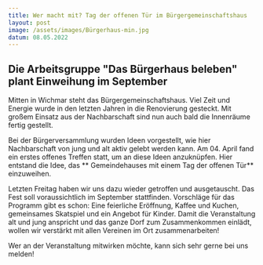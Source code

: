 ```yaml
---
title: Wer macht mit? Tag der offenen Tür im Bürgergemeinschaftshaus
layout: post
image: /assets/images/Bürgerhaus-min.jpg
datum: 08.05.2022
---
```


## Die Arbeitsgruppe "Das Bürgerhaus beleben" plant  Einweihung im September
Mitten in Wichmar steht das Bürgergemeinschaftshaus. Viel Zeit und Energie wurde in den letzten Jahren in die Renovierung gesteckt.
Mit großem Einsatz aus der Nachbarschaft sind nun auch bald die Innenräume fertig gestellt.

Bei der Bürgerversammlung wurden Ideen vorgestellt, wie hier Nachbarschaft von jung und alt aktiv gelebt werden kann.
Am 04. April fand ein  erstes offenes Treffen statt, um an diese Ideen anzuknüpfen. Hier entstand die Idee, das ** Gemeindehauses mit einem Tag der offenen Tür** einzuweihen.

Letzten Freitag haben wir uns dazu wieder getroffen und ausgetauscht. Das Fest soll voraussichtlich im September stattfinden. Vorschläge für das Programm gibt es schon: Eine feierliche Eröffnung, Kaffee und Kuchen, gemeinsames Skatspiel und ein Angebot für Kinder. Damit die Veranstaltung alt und jung anspricht und das ganze Dorf zum Zusammenkommen einlädt, wollen wir verstärkt mit allen Vereinen im Ort zusammenarbeiten!

Wer an der Veranstaltung mitwirken möchte, kann sich sehr gerne bei uns melden!
